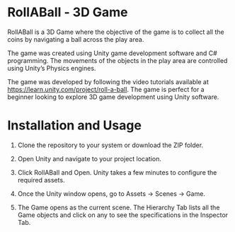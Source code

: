 # RollABall - 3D Game

RollABall is a 3D Game where the objective of the game is to collect all the coins by navigating a ball across the play area.

The game was created using Unity game development software and C# programming. The movements of the objects in the play area are controlled 
using Unity’s Physics engines.

The game was developed by following the video tutorials available at https://learn.unity.com/project/roll-a-ball. The game is perfect for a beginner looking to explore 3D game development using Unity software. 

# Installation and Usage 

1. Clone the repository to your system or download the ZIP folder.

2. Open Unity and navigate to your project location.

3. Click RollABall and Open. Unity takes a few minutes to configure the required assets.

4. Once the Unity window opens, go to Assets -> Scenes -> Game.

5. The Game opens as the current scene. The Hierarchy Tab lists all the Game objects and click on any to see the specifications in the Inspector Tab.




